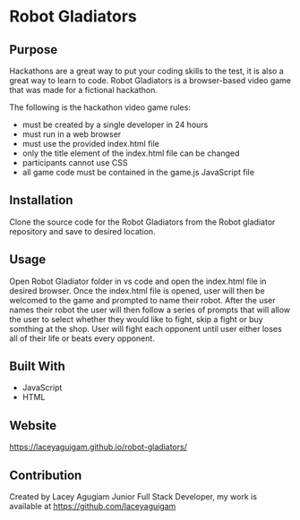 # Robot Gladiators

## Purpose
Hackathons are a great way to put your coding skills to the test, it is also a great way to learn to code. Robot Gladiators is a browser-based video game that was made for a fictional  hackathon. 

The following is the hackathon video game rules:

* must be created by a single developer in 24 hours
* must run in a web browser 
* must use the provided index.html file
* only the title element of the index.html file can be changed
* participants cannot use CSS
* all game code must be contained in the game.js JavaScript file

## Installation 

Clone the source code for the Robot Gladiators from the Robot gladiator repository and save to desired location. 
## Usage

Open Robot Gladiator folder in vs code and open the index.html file in desired browser. 
Once the index.html file is opened, user will then be welcomed to the game and prompted to name their robot. 
After the user names their robot the user will then follow a series of prompts that will allow the user to select whether they would like to fight, skip a fight or buy somthing at the shop. 
User will fight each opponent until user either loses all of their life or beats every opponent.

## Built With
* JavaScript 
* HTML


## Website

https://laceyaguigam.github.io/robot-gladiators/



## Contribution

Created by Lacey Agugiam Junior Full Stack Developer, my work is available at https://github.com/laceyaguigam



